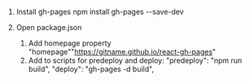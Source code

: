 1. Install gh-pages
npm install gh-pages --save-dev

2. Open package.json
   1. Add homepage property
         "homepage""https://gitname.github.io/react-gh-pages"
   2. Add to scripts for predeploy and deploy:
        "predeploy": "npm run build",
        "deploy": "gh-pages -d build",

